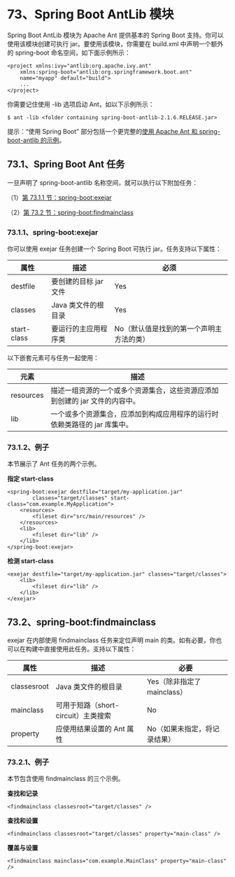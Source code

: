 # 73、Spring Boot AntLib 模块

Spring Boot AntLib 模块为 Apache Ant 提供基本的 Spring Boot 支持。你可以使用该模块创建可执行 jar。要使用该模块，你需要在 build.xml 中声明一个额外的 spring-boot 命名空间，如下面示例所示：
```
<project xmlns:ivy="antlib:org.apache.ivy.ant"
    xmlns:spring-boot="antlib:org.springframework.boot.ant"
    name="myapp" default="build">
    ...
</project>
```
你需要记住使用 -lib 选项启动 Ant，如以下示例所示：

    $ ant -lib <folder containing spring-boot-antlib-2.1.6.RELEASE.jar>

提示：“使用 Spring Boot” 部分包括一个更完整的[使用 Apache Ant 和 spring-boot-antlib 的示例](https://docs.spring.io/spring-boot/docs/2.1.6.RELEASE/reference/html/using-boot-build-systems.html#using-boot-ant)。

## 73.1、Spring Boot Ant 任务

一旦声明了 spring-boot-antlib 名称空间，就可以执行以下附加任务：

（1）[第 73.1.1 节：spring-boot:exejar](https://docs.spring.io/spring-boot/docs/2.1.6.RELEASE/reference/html/build-tool-plugins-antlib.html#spring-boot-ant-exejar)

（2）[第 73.2 节：spring-boot:findmainclass](https://docs.spring.io/spring-boot/docs/2.1.6.RELEASE/reference/html/build-tool-plugins-antlib.html#spring-boot-ant-findmainclass)

### 73.1.1、spring-boot:exejar

你可以使用 exejar 任务创建一个 Spring Boot 可执行 jar。任务支持以下属性：

|属性		|描述				|必须|
|---|---|---|
|destfile	|要创建的目标 jar 文件		|Yes|
|classes		|Java 类文件的根目录		|Yes|
|start-class	|要运行的主应用程序类		|No（默认值是找到的第一个声明主方法的类）|

以下嵌套元素可与任务一起使用：

|元素		|描述|
|---|---|
|resources	|描述一组资源的一个或多个资源集合，这些资源应添加到创建的 jar 文件的内容中。|
|lib		|一个或多个资源集合，应添加到构成应用程序的运行时依赖类路径的 jar 库集中。|

### 73.1.2、例子

本节展示了 Ant 任务的两个示例。

**指定 start-class**
```
<spring-boot:exejar destfile="target/my-application.jar"
        classes="target/classes" start-class="com.example.MyApplication">
    <resources>
        <fileset dir="src/main/resources" />
    </resources>
    <lib>
        <fileset dir="lib" />
    </lib>
</spring-boot:exejar>
```
**检测 start-class**
```
<exejar destfile="target/my-application.jar" classes="target/classes">
    <lib>
        <fileset dir="lib" />
    </lib>
</exejar>
```
## 73.2、spring-boot:findmainclass

exejar 在内部使用 findmainclass 任务来定位声明 main 的类。如有必要，你也可以在构建中直接使用此任务。支持以下属性：

|属性		|描述					|必要|
|---|---|---|
|classesroot	|Java 类文件的根目录			|Yes（除非指定了 mainclass）|
|mainclass	|可用于短路（short-circuit）主类搜索	|No|
|property	|应使用结果设置的 Ant 属性		|No（如果未指定，将记录结果）|

### 73.2.1、例子

本节包含使用 findmainclass 的三个示例。

**查找和记录**

    <findmainclass classesroot="target/classes" />

**查找和设置**

    <findmainclass classesroot="target/classes" property="main-class" />

**覆盖与设置**

    <findmainclass mainclass="com.example.MainClass" property="main-class" />
